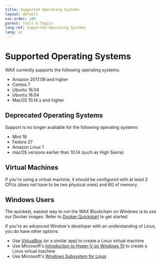 ```yaml
---
title: Supported Operating Systems
layout: default
nav_order: 100
parent: Tools & Topics
lang-ref: Supported Operating Systems
lang: en
---
```

# Supported Operating Systems

WAX currently supports the following operating systems:

* Amazon 2017.09 and higher
* Centos 7
* Ubuntu 16.04
* Ubuntu 18.04
* MacOS 10.14.x and higher 

## Deprecated Operating Systems

Support is no longer available for the following operating systems:

* Mint 18
* Fedora 27
* Amazon Linux 1
* macOS versions earlier than 10.14 (such as High Sierra)

## Virtual Machines

If you're using a virtual machine, it should be configured with at least 2 CPUs (does not have to be two physical ones) and 8G of memory.

## Windows Users

The quickest, easiest way to run the WAX Blockchain on Windows is to use our Docker images. Refer to [Docker Quickstart](/docs/dapp-development/docker-setup/) to get started. 

If you're an advanced Window's developer with an understanding of Linux, you do have other options:

* Use <a href="https://www.virtualbox.org/" target="_blank">VirtualBox</a> (or a similar app) to create a Linux virtual machine
* Use Microsoft's <a href="https://docs.microsoft.com/en-us/virtualization/hyper-v-on-windows/about/" target="_blank">Introduction to Hyper-V on Windows 10</a> to create a Linux virtual machine
* Use Microsoft's <a href="https://docs.microsoft.com/en-us/windows/wsl/install-win10" target="_blank">Windows Subsystem for Linux</a>

